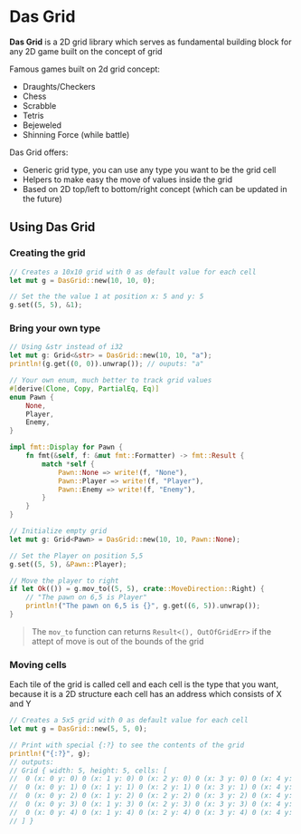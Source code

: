 # Das Grid

**Das Grid** is a 2D grid library which serves as fundamental building block for any 2D game built on the concept of grid

Famous games built on 2d grid concept:

* Draughts/Checkers
* Chess
* Scrabble
* Tetris
* Bejeweled
* Shinning Force (while battle)

Das Grid offers:

* Generic grid type, you can use any type you want to be the grid cell
* Helpers to make easy the move of values inside the grid
* Based on 2D top/left to bottom/right concept (which can be updated in the future)

## Using **Das Grid**

### Creating the grid

```rust
// Creates a 10x10 grid with 0 as default value for each cell
let mut g = DasGrid::new(10, 10, 0);

// Set the the value 1 at position x: 5 and y: 5
g.set((5, 5), &1);
```

### Bring your own type

```rust
// Using &str instead of i32
let mut g: Grid<&str> = DasGrid::new(10, 10, "a");
println!(g.get((0, 0)).unwrap()); // ouputs: "a"
```

```rust
// Your own enum, much better to track grid values
#[derive(Clone, Copy, PartialEq, Eq)]
enum Pawn {
    None,
    Player,
    Enemy,
}

impl fmt::Display for Pawn {
    fn fmt(&self, f: &mut fmt::Formatter) -> fmt::Result {
        match *self {
            Pawn::None => write!(f, "None"),
            Pawn::Player => write!(f, "Player"),
            Pawn::Enemy => write!(f, "Enemy"),
        }
    }
}

// Initialize empty grid
let mut g: Grid<Pawn> = DasGrid::new(10, 10, Pawn::None);

// Set the Player on position 5,5
g.set((5, 5), &Pawn::Player);

// Move the player to right
if let Ok(()) = g.mov_to((5, 5), crate::MoveDirection::Right) {
    // "The pawn on 6,5 is Player"
    println!("The pawn on 6,5 is {}", g.get((6, 5)).unwrap());
}

```

> The `mov_to` function can returns `Result<(), OutOfGridErr>` if the attept of move is out of the bounds of the grid

### Moving cells

Each tile of the grid is called cell and each cell is the type that you want, because it is a 2D structure each cell has an address which consists of X and Y

```rust
// Creates a 5x5 grid with 0 as default value for each cell
let mut g = DasGrid::new(5, 5, 0);

// Print with special {:?} to see the contents of the grid
println!("{:?}", g);
// outputs:
// Grid { width: 5, height: 5, cells: [
//  0 (x: 0 y: 0) 0 (x: 1 y: 0) 0 (x: 2 y: 0) 0 (x: 3 y: 0) 0 (x: 4 y: 0)
//  0 (x: 0 y: 1) 0 (x: 1 y: 1) 0 (x: 2 y: 1) 0 (x: 3 y: 1) 0 (x: 4 y: 1)
//  0 (x: 0 y: 2) 0 (x: 1 y: 2) 0 (x: 2 y: 2) 0 (x: 3 y: 2) 0 (x: 4 y: 2)
//  0 (x: 0 y: 3) 0 (x: 1 y: 3) 0 (x: 2 y: 3) 0 (x: 3 y: 3) 0 (x: 4 y: 3)
//  0 (x: 0 y: 4) 0 (x: 1 y: 4) 0 (x: 2 y: 4) 0 (x: 3 y: 4) 0 (x: 4 y: 4)
// ] }
```
